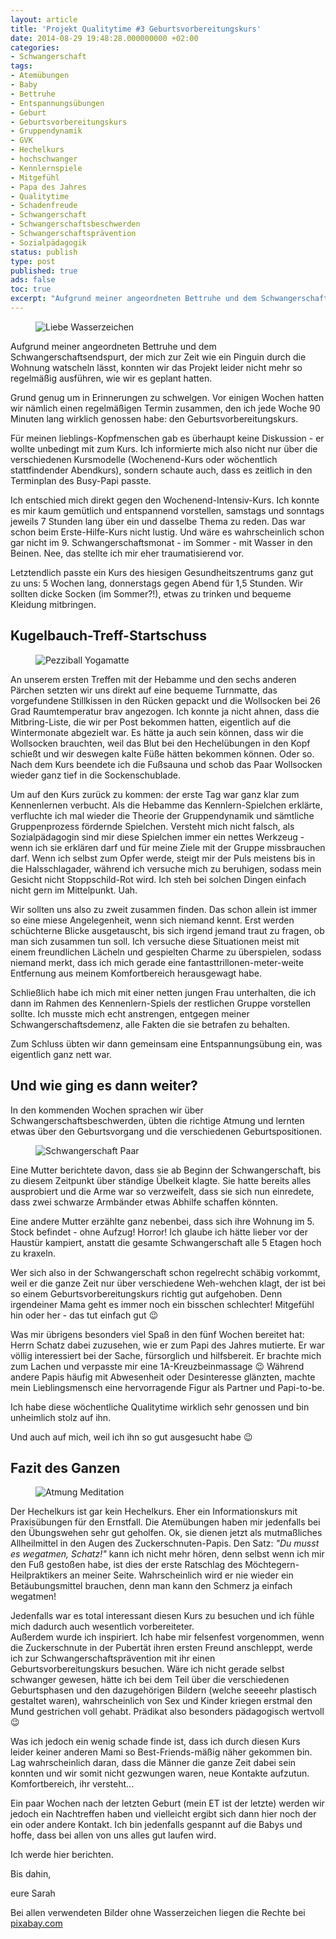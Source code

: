 ```yaml
---
layout: article
title: 'Projekt Qualitytime #3 Geburtsvorbereitungskurs'
date: 2014-08-29 19:48:28.000000000 +02:00
categories:
- Schwangerschaft
tags:
- Atemübungen
- Baby
- Bettruhe
- Entspannungsübungen
- Geburt
- Geburtsvorbereitungskurs
- Gruppendynamik
- GVK
- Hechelkurs
- hochschwanger
- Kennlernspiele
- Mitgefühl
- Papa des Jahres
- Qualitytime
- Schadenfreude
- Schwangerschaft
- Schwangerschaftsbeschwerden
- Schwangerschaftsprävention
- Sozialpädagogik
status: publish
type: post
published: true
ads: false
toc: true
excerpt: "Aufgrund meiner angeordneten Bettruhe und dem Schwangerschaftsendspurt, der mich zur Zeit wie ein Pinguin durch die Wohnung watscheln lässt, konnten wir das Projekt leider nicht mehr so regelmäßig ausführen, wie wir es geplant hatten."
---
```

<figure>
  <img src="{{ site.url }}/images/liebewasserzeichen.png" alt="Liebe Wasserzeichen" />
</figure>

Aufgrund meiner angeordneten Bettruhe und dem Schwangerschaftsendspurt, der mich zur Zeit wie ein Pinguin durch die Wohnung watscheln lässt, konnten wir das Projekt leider nicht mehr so regelmäßig ausführen, wie wir es geplant hatten.

Grund genug um in Erinnerungen zu schwelgen. Vor einigen Wochen hatten wir nämlich einen regelmäßigen Termin zusammen, den ich jede Woche 90 Minuten lang wirklich genossen habe: den Geburtsvorbereitungskurs.

Für meinen lieblings-Kopfmenschen gab es überhaupt keine Diskussion - er wollte unbedingt mit zum Kurs. Ich informierte mich also nicht nur über die verschiedenen Kursmodelle (Wochenend-Kurs oder wöchentlich stattfindender Abendkurs), sondern schaute auch, dass es zeitlich in den Terminplan des Busy-Papi passte.

Ich entschied mich direkt gegen den Wochenend-Intensiv-Kurs. Ich konnte es mir kaum gemütlich und entspannend vorstellen, samstags und sonntags jeweils 7 Stunden lang über ein und dasselbe Thema zu reden. Das war schon beim Erste-Hilfe-Kurs nicht lustig. Und wäre es wahrscheinlich schon gar nicht im 9. Schwangerschaftsmonat - im Sommer - mit Wasser in den Beinen. Nee, das stellte ich mir eher traumatisierend vor.

Letztendlich passte ein Kurs des hiesigen Gesundheitszentrums ganz gut zu uns: 5 Wochen lang, donnerstags gegen Abend für 1,5 Stunden. Wir sollten dicke Socken (im Sommer?!), etwas zu trinken und bequeme Kleidung mitbringen.

## Kugelbauch-Treff-Startschuss

<figure>
	<img src="{{ site.url }}/images/exercise-ball-374948_640.jpg" alt="Pezziball Yogamatte" />
</figure>

An unserem ersten Treffen mit der Hebamme und den sechs anderen Pärchen setzten wir uns direkt auf eine bequeme Turnmatte, das vorgefundene Stillkissen in den Rücken gepackt und die Wollsocken bei 26 Grad Raumtemperatur brav angezogen. Ich konnte ja nicht ahnen, dass die Mitbring-Liste, die wir per Post bekommen hatten, eigentlich auf die Wintermonate abgezielt war. Es hätte ja auch sein können, dass wir die Wollsocken brauchten, weil das Blut bei den Hechelübungen in den Kopf schießt und wir deswegen kalte Füße hätten bekommen können. Oder so. Nach dem Kurs beendete ich die Fußsauna und schob das Paar Wollsocken wieder ganz tief in die Sockenschublade.

Um auf den Kurs zurück zu kommen: der erste Tag war ganz klar zum Kennenlernen verbucht. Als die Hebamme das Kennlern-Spielchen erklärte, verfluchte ich mal wieder die Theorie der Gruppendynamik und sämtliche Gruppenprozess fördernde Spielchen. Versteht mich nicht falsch, als Sozialpädagogin sind mir diese Spielchen immer ein nettes Werkzeug - wenn ich sie erklären darf und für meine Ziele mit der Gruppe missbrauchen darf. Wenn ich selbst zum Opfer werde, steigt mir der Puls meistens bis in die Halsschlagader, während ich versuche mich zu beruhigen, sodass mein Gesicht nicht Stoppschild-Rot wird. Ich steh bei solchen Dingen einfach nicht gern im Mittelpunkt. Uah.

Wir sollten uns also zu zweit zusammen finden. Das schon allein ist immer so eine miese Angelegenheit, wenn sich niemand kennt. Erst werden schüchterne Blicke ausgetauscht, bis sich irgend jemand traut zu fragen, ob man sich zusammen tun soll. Ich versuche diese Situationen meist mit einem freundlichen Lächeln und gespielten Charme zu überspielen, sodass niemand merkt, dass ich mich gerade eine fantasttrillonen-meter-weite Entfernung aus meinem Komfortbereich herausgewagt habe.

Schließlich habe ich mich mit einer netten jungen Frau unterhalten, die ich dann im Rahmen des Kennenlern-Spiels der restlichen Gruppe vorstellen sollte. Ich musste mich echt anstrengen, entgegen meiner Schwangerschaftsdemenz, alle Fakten die sie betrafen zu behalten.

Zum Schluss übten wir dann gemeinsam eine Entspannungsübung ein, was eigentlich ganz nett war.

## Und wie ging es dann weiter?

In den kommenden Wochen sprachen wir über Schwangerschaftsbeschwerden, übten die richtige Atmung und lernten etwas über den Geburtsvorgang und die verschiedenen Geburtspositionen.

<figure>
	<img src="{{ site.url }}/images/pregnancy-361327_640.jpg" alt="Schwangerschaft Paar" />
</figure>

Eine Mutter berichtete davon, dass sie ab Beginn der Schwangerschaft, bis zu diesem Zeitpunkt über ständige Übelkeit klagte. Sie hatte bereits alles ausprobiert und die Arme war so verzweifelt, dass sie sich nun einredete, dass zwei schwarze Armbänder etwas Abhilfe schaffen könnten.

Eine andere Mutter erzählte ganz nebenbei, dass sich ihre Wohnung im 5. Stock befindet - ohne Aufzug! Horror! Ich glaube ich hätte lieber vor der Haustür kampiert, anstatt die gesamte Schwangerschaft alle 5 Etagen hoch zu kraxeln.

Wer sich also in der Schwangerschaft schon regelrecht schäbig vorkommt, weil er die ganze Zeit nur über verschiedene Weh-wehchen klagt, der ist bei so einem Geburtsvorbereitungskurs richtig gut aufgehoben. Denn irgendeiner Mama geht es immer noch ein bisschen schlechter! Mitgefühl hin oder her - das tut einfach gut :wink:

Was mir übrigens besonders viel Spaß in den fünf Wochen bereitet hat: Herrn Schatz dabei zuzusehen, wie er zum Papi des Jahres mutierte. Er war völlig interessiert bei der Sache, fürsorglich und hilfsbereit. Er brachte mich zum Lachen und verpasste mir eine 1A-Kreuzbeinmassage :wink: Während andere Papis häufig mit Abwesenheit oder Desinteresse glänzten, machte mein Lieblingsmensch eine hervorragende Figur als Partner und Papi-to-be.

Ich habe diese wöchentliche Qualitytime wirklich sehr genossen und bin unheimlich stolz auf ihn.

Und auch auf mich, weil ich ihn so gut ausgesucht habe :wink:

## Fazit des Ganzen

<figure>
	<img src="{{ site.url }}/images/yoga-422196_640.jpg" alt="Atmung Meditation" />
</figure>

Der Hechelkurs ist gar kein Hechelkurs. Eher ein Informationskurs mit Praxisübungen für den Ernstfall. Die Atemübungen haben mir jedenfalls bei den Übungswehen sehr gut geholfen. Ok, sie dienen jetzt als mutmaßliches Allheilmittel in den Augen des Zuckerschnuten-Papis. Den Satz: *"Du musst es wegatmen, Schatz!"* kann ich nicht mehr hören, denn selbst wenn ich mir den Fuß gestoßen habe, ist dies der erste Ratschlag des Möchtegern-Heilpraktikers an meiner Seite. Wahrscheinlich wird er nie wieder ein Betäubungsmittel brauchen, denn man kann den Schmerz ja einfach wegatmen!

Jedenfalls war es total interessant diesen Kurs zu besuchen und ich fühle mich dadurch auch wesentlich vorbereiteter.  
Außerdem wurde ich inspiriert. Ich habe mir felsenfest vorgenommen, wenn die Zuckerschnute in der Pubertät ihren ersten Freund anschleppt, werde ich zur Schwangerschaftsprävention mit ihr einen Geburtsvorbereitungskurs besuchen. Wäre ich nicht gerade selbst schwanger gewesen, hätte ich bei dem Teil über die verschiedenen Geburtsphasen und den dazugehörigen Bildern (welche seeeehr plastisch gestaltet waren), wahrscheinlich von Sex und Kinder kriegen erstmal den Mund gestrichen voll gehabt. Prädikat also besonders pädagogisch wertvoll :wink:

Was ich jedoch ein wenig schade finde ist, dass ich durch diesen Kurs leider keiner anderen Mami so Best-Friends-mäßig näher gekommen bin. Lag wahrscheinlich daran, dass die Männer die ganze Zeit dabei sein konnten und wir somit nicht gezwungen waren, neue Kontakte aufzutun. Komfortbereich, ihr versteht...

Ein paar Wochen nach der letzten Geburt (mein ET ist der letzte) werden wir jedoch ein Nachtreffen haben und vielleicht ergibt sich dann hier noch der ein oder andere Kontakt. Ich bin jedenfalls gespannt auf die Babys und hoffe, dass bei allen von uns alles gut laufen wird.

Ich werde hier berichten.

Bis dahin,

eure Sarah

Bei allen verwendeten Bilder ohne Wasserzeichen liegen die Rechte bei [pixabay.com](http://www.pixabay.com)

